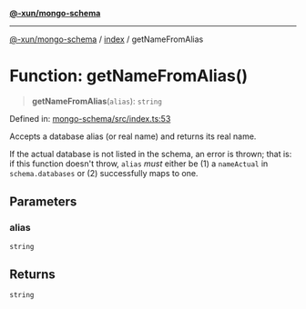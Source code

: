 [**@-xun/mongo-schema**](../../README.md)

***

[@-xun/mongo-schema](../../README.md) / [index](../README.md) / getNameFromAlias

# Function: getNameFromAlias()

> **getNameFromAlias**(`alias`): `string`

Defined in: [mongo-schema/src/index.ts:53](https://github.com/Xunnamius/mongo-utils/blob/e3ec31e0a6fc665c34c6cfcada5f75d068e58b2c/packages/mongo-schema/src/index.ts#L53)

Accepts a database alias (or real name) and returns its real name.

If the actual database is not listed in the schema, an error is thrown; that
is: if this function doesn't throw, `alias` _must_ either be (1) a
`nameActual` in `schema.databases` or (2) successfully maps to one.

## Parameters

### alias

`string`

## Returns

`string`
